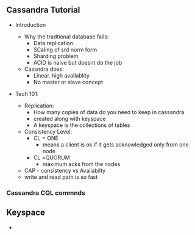 ## Cassandra Tutorial ###
* Introduction
	* Why the tradtional database fails:
		* Data replication
		* SCaling of srd norm form
		* Sharding problem
		* ACID is naive but doesnt do the job
	* Cassndra does:
		* Linear. high availablity
		* No master or slave concept 

* Tech 101:
	* Replication:
		* How many copies of data do you need to keep in cassandra
		* created along with keyspace
		* A keyspace is the collections of tables
	* Consistency Level:
		* CL = ONE
			* means a client is ok if it gets acknowledged only from one node
		* CL =QUORUM
			* maximum acks from the nodes
	* CAP - consistency vs Availabilty 
	* write and read path is so fast 

### Cassandra CQL commnds ##

## Keyspace ##
 * 